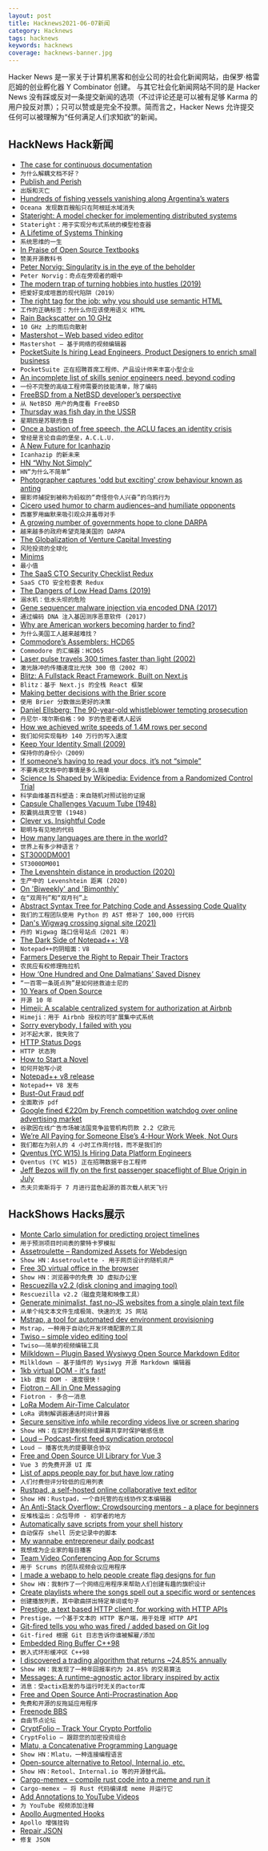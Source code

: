 ```yaml
---
layout: post
title: Hacknews2021-06-07新闻
category: Hacknews
tags: hacknews
keywords: hacknews
coverage: hacknews-banner.jpg
---
```


Hacker News 是一家关于计算机黑客和创业公司的社会化新闻网站，由保罗·格雷厄姆的创业孵化器 Y Combinator 创建。
与其它社会化新闻网站不同的是 Hacker News 没有踩或反对一条提交新闻的选项（不过评论还是可以被有足够 Karma 的用户投反对票）；只可以赞或是完全不投票。简而言之，Hacker News 允许提交任何可以被理解为“任何满足人们求知欲”的新闻。

## HackNews Hack新闻


- [The case for continuous documentation](https://www.virtuallifestyle.nl/2021/04/the-case-for-continuous-documentation/)
- `为什么解耦文档不好？`
- [Publish and Perish](https://erikhoel.substack.com/p/publish-and-perish)
- `出版和灭亡`
- [Hundreds of fishing vessels vanishing along Argentina’s waters](https://usa.oceana.org/publications/reports/oceana-finds-hundreds-vessels-vanishing-along-argentinas-waters#)
- `Oceana 发现数百艘船只在阿根廷水域消失`
- [Stateright: A model checker for implementing distributed systems](https://github.com/stateright/stateright)
- `Stateright：用于实现分布式系统的模型检查器`
- [A Lifetime of Systems Thinking](https://thesystemsthinker.com/a-lifetime-of-systems-thinking/)
- `系统思维的一生`
- [In Praise of Open Source Textbooks](item?id=27414145)
- `赞美开源教科书`
- [Peter Norvig: Singularity is in the eye of the beholder](https://wandb.ai/wandb_fc/gradient-dissent/reports/Peter-Norvig-Google-s-Director-of-Research-Singularity-is-in-the-eye-of-the-beholder--Vmlldzo2MTYwNjk?galleryTag=gradient-dissent)
- `Peter Norvig：奇点在旁观者的眼中`
- [The modern trap of turning hobbies into hustles (2019)](https://repeller.com/trap-of-turning-hobbies-into-hustles/)
- `把爱好变成喧嚣的现代陷阱（2019）`
- [The right tag for the job: why you should use semantic HTML](https://localghost.dev/2021/06/the-right-tag-for-the-job-why-you-should-use-semantic-html/)
- `工作的正确标签：为什么你应该使用语义 HTML`
- [Rain Backscatter on 10 GHz](https://destevez.net/2021/06/rain-backscatter-on-10-ghz/)
- `10 GHz 上的雨后向散射`
- [Mastershot – Web based video editor](https://mastershot.app)
- `Mastershot – 基于网络的视频编辑器`
- [PocketSuite Is hiring Lead Engineers, Product Designers to enrich small business](https://www.ycombinator.com/companies/pocketsuite)
- `PocketSuite 正在招聘首席工程师、产品设计师来丰富小型企业`
- [An incomplete list of skills senior engineers need, beyond coding](https://skamille.medium.com/an-incomplete-list-of-skills-senior-engineers-need-beyond-coding-8ed4a521b29f)
- `一份不完整的高级工程师需要的技能清单，除了编码`
- [FreeBSD from a NetBSD developer’s perspective](https://washbear.neocities.org/freebsd-netbsd-user.html)
- `从 NetBSD 用户的角度看 FreeBSD`
- [Thursday was fish day in the USSR](https://www.rbth.com/russian-kitchen/333856-thursday-fish-day-ussr)
- `星期四是苏联的鱼日`
- [Once a bastion of free speech, the ACLU faces an identity crisis](https://www.nytimes.com/2021/06/06/us/aclu-free-speech.html)
- `曾经是言论自由的堡垒，A.C.L.U.`
- [A New Future for Icanhazip](https://major.io/2021/06/06/a-new-future-for-icanhazip/)
- `Icanhazip 的新未来`
- [HN “Why Not Simply”](https://hn.algolia.com/?dateRange=all&page=0&prefix=true&query=%22why%20not%20simply%22&sort=byPopularity&type=comment)
- `HN“为什么不简单”`
- [Photographer captures 'odd but exciting' crow behaviour known as anting](https://www.cbc.ca/news/canada/british-columbia/curious-crow-behavior-known-as-anting-looks-like-violent-dirt-bath-1.6053823)
- `摄影师捕捉到被称为蚂蚁的“奇怪但令人兴奋”的乌鸦行为`
- [Cicero used humor to charm audiences–and humiliate opponents](https://www.wsj.com/articles/how-to-tell-a-joke-review-a-funny-thing-happened-on-the-way-to-the-forum-11622821485)
- `西塞罗用幽默来吸引观众并羞辱对手`
- [A growing number of governments hope to clone DARPA](https://www.economist.com/science-and-technology/2021/06/03/a-growing-number-of-governments-hope-to-clone-americas-darpa)
- `越来越多的政府希望克隆美国的 DARPA`
- [The Globalization of Venture Capital Investing](https://avc.com/2021/06/the-globalization-of-venture-capital-investing/)
- `风险投资的全球化`
- [Minims](http://www.tweller.com/minims/index.html)
- `最小值`
- [The SaaS CTO Security Checklist Redux](https://www.goldfiglabs.com/guide/saas-cto-security-checklist/)
- `SaaS CTO 安全检查表 Redux`
- [The Dangers of Low Head Dams (2019)](https://practical.engineering/blog/2019/3/16/drowning-machine-the-dangers-of-low-head-dams)
- `溺水机：低水头坝的危险`
- [Gene sequencer malware injection via encoded DNA (2017)](https://www.wired.com/story/malware-dna-hack/)
- `通过编码 DNA 注入基因测序恶意软件 (2017)`
- [Why are American workers becoming harder to find?](https://www.economist.com/finance-and-economics/2021/04/29/why-are-american-workers-becoming-harder-to-find)
- `为什么美国工人越来越难找？`
- [Commodore’s Assemblers: HCD65](https://www.pagetable.com/?p=1540)
- `Commodore 的汇编器：HCD65`
- [Laser pulse travels 300 times faster than light (2002)](https://optics.org/article/8562)
- `激光脉冲的传播速度比光快 300 倍（2002 年）`
- [Blitz: A Fullstack React Framework, Built on Next.js](https://github.com/blitz-js/blitz)
- `Blitz：基于 Next.js 的全栈 React 框架`
- [Making better decisions with the Brier score](https://datarecipes.io/posts/brier_score/)
- `使用 Brier 分数做出更好的决策`
- [Daniel Ellsberg: The 90-year-old whistleblower tempting prosecution](https://www.bbc.co.uk/news/world-us-canada-57341592)
- `丹尼尔·埃尔斯伯格：90 岁的告密者诱人起诉`
- [How we achieved write speeds of 1.4M rows per second](https://questdb.io/blog/2021/05/10/questdb-release-6-0-tsbs-benchmark)
- `我们如何实现每秒 140 万行的写入速度`
- [Keep Your Identity Small (2009)](http://www.paulgraham.com/identity.html)
- `保持你的身份小（2009）`
- [If someone’s having to read your docs, it’s not “simple”](https://justsimply.dev)
- `不要再说文档中的事情是多么简单`
- [Science Is Shaped by Wikipedia: Evidence from a Randomized Control Trial](https://papers.ssrn.com/sol3/papers.cfm?abstract_id=3039505)
- `科学由维基百科塑造：来自随机对照试验的证据`
- [Capsule Challenges Vacuum Tube (1948)](https://books.google.com/books?id=YCcDAAAAMBAJ&pg=PA117)
- `胶囊挑战真空管 (1948)`
- [Clever vs. Insightful Code](https://www.hillelwayne.com/post/cleverness/)
- `聪明与有见地的代码`
- [How many languages are there in the world?](https://www.linguisticsociety.org/content/how-many-languages-are-there-world)
- `世界上有多少种语言？`
- [ST3000DM001](https://en.wikipedia.org/wiki/ST3000DM001)
- `ST3000DM001`
- [The Levenshtein distance in production (2020)](https://vishnubharathi.codes/blog/levenshtein-distance/index.html)
- `生产中的 Levenshtein 距离 (2020)`
- [On 'Biweekly' and 'Bimonthly'](https://www.merriam-webster.com/words-at-play/on-biweekly-and-bimonthly)
- `在“双周刊”和“双月刊”上`
- [Abstract Syntax Tree for Patching Code and Assessing Code Quality](https://engineering.soroco.com/abstract-syntax-tree-for-patching-code-and-assessing-code-quality/)
- `我们的工程团队使用 Python 的 AST 修补了 100,000 行代码`
- [Dan's Wigwag crossing signal site (2021)](http://www.trainweb.org/dansrailpix/WIG_WAG_PAGE1c.htm)
- `丹的 Wigwag 路口信号站点（2021 年）`
- [The Dark Side of Notepad++: V8](https://notepad-plus-plus.org/news/v8-dark-mode/)
- `Notepad++的阴暗面：V8`
- [Farmers Deserve the Right to Repair Their Tractors](https://www.farms.com/news/farmers-deserve-the-right-to-repair-their-tractors-168298.aspx)
- `农民应有权修理拖拉机`
- [How ‘One Hundred and One Dalmatians’ Saved Disney](https://www.smithsonianmag.com/innovation/how-one-hundred-and-one-dalmatians-saved-disney-180977869/)
- `“一百零一条斑点狗”是如何拯救迪士尼的`
- [10 Years of Open Source](https://solnic.codes/2021/06/04/10-years-of-open-source/)
- `开源 10 年`
- [Himeji: A scalable centralized system for authorization at Airbnb](https://medium.com/airbnb-engineering/himeji-a-scalable-centralized-system-for-authorization-at-airbnb-341664924574)
- `Himeji：用于 Airbnb 授权的可扩展集中式系统`
- [Sorry everybody, I failed with you](https://github.com/pedronauck/docz/issues/1634)
- `对不起大家，我失败了`
- [HTTP Status Dogs](https://httpstatusdogs.com/)
- `HTTP 状态狗`
- [How to Start a Novel](https://granta.com/notes-on-craft-jonathan-lee/)
- `如何开始写小说`
- [Notepad++ v8 release](https://notepad-plus-plus.org/downloads/v8/)
- `Notepad++ V8 发布`
- [Bust-Out Fraud pdf](https://www.experian.com/assets/decision-analytics/white-papers/bust-out-fraud-white-paper.pdf)
- `全面欺诈 pdf`
- [Google fined €220m by French competition watchdog over online advertising market](https://www.euronews.com/2021/06/07/google-fined-220m-by-french-competition-watchdog-over-online-advertising-market)
- `谷歌因在线广告市场被法国竞争监管机构罚款 2.2 亿欧元`
- [We’re All Paying for Someone Else’s 4-Hour Work Week, Not Ours](https://aninjusticemag.com/were-all-paying-for-someone-else-s-4-hour-work-week-not-ours-68b2168af55?gi=f8725c21cb1b)
- `我们都在为别人的 4 小时工作周付钱，而不是我们的`
- [Qventus (YC W15) Is Hiring Data Platform Engineers](https://jobs.lever.co/qventus/c0d604cf-ec1c-48ea-847d-5ffc7a67698d)
- `Qventus (YC W15) 正在招聘数据平台工程师`
- [Jeff Bezos will fly on the first passenger spaceflight of Blue Origin in July](https://www.cnbc.com/2021/06/07/jeff-bezos-to-fly-on-blue-origin-first-passenger-flight-in-july.html)
- `杰夫贝索斯将于 7 月进行蓝色起源的首次载人航天飞行`


## HackShows Hacks展示

- [ Monte Carlo simulation for predicting project timelines](https://quotes.vistimo.com)
- `用于预测项目时间表的蒙特卡罗模拟`
- [ Assetroulette – Randomized Assets for Webdesign](https://assetroulette.com/)
- `Show HN：Assetroulette - 用于网页设计的随机资产`
- [ Free 3D virtual office in the browser](https://www.spot.xyz)
- `Show HN：浏览器中的免费 3D 虚拟办公室`
- [ Rescuezilla v2.2 (disk cloning and imaging tool)](https://github.com/rescuezilla/rescuezilla/releases/latest)
- `Rescuezilla v2.2（磁盘克隆和映像工具）`
- [ Generate minimalist, fast no-JS websites from a single plain text file](https://leoncvlt.github.io/imml)
- `从单个纯文本文件生成极简、快速的无 JS 网站`
- [ Mstrap, a tool for automated dev environment provisioning](https://mstrap.dev)
- `Mstrap，一种用于自动化开发环境配置的工具`
- [ Twiso – simple video editing tool](https://video.twiso.co/)
- `Twiso——简单的视频编辑工具`
- [ Milkldown – Plugin Based Wysiwyg Open Source Markdown Editor](https://saul-mirone.github.io/milkdown/#/)
- `Milkldown – 基于插件的 Wysiwyg 开源 Markdown 编辑器`
- [ 1kb virtual DOM - it's fast!](https://github.com/millionjs/million)
- `1kb 虚拟 DOM - 速度很快！`
- [ Fiotron – All in One Messaging](https://fiotron.com/)
- `Fiotron - 多合一消息`
- [ LoRa Modem Air-Time Calculator](https://github.com/ifTNT/lora-air-time)
- `LoRa 调制解调器通话时间计算器`
- [ Secure sensitive info while recording videos live or screen sharing](https://blurweb.app)
- `Show HN：在实时录制视频或屏幕共享时保护敏感信息`
- [ Loud – Podcast-first feed syndication protocol](https://loud-feed-format.github.io/)
- `Loud – 播客优先的提要联合协议`
- [ Free and Open Source UI Library for Vue 3](https://vuestic.dev/)
- `Vue 3 的免费开源 UI 库`
- [ List of apps people pay for but have low rating](https://ideasfilter.com/?ref=hn)
- `人们付费但评分较低的应用列表`
- [ Rustpad, a self-hosted online collaborative text editor](https://github.com/ekzhang/rustpad)
- `Show HN：Rustpad，一个自托管的在线协作文本编辑器`
- [ An Anti-Stack Overflow: Crowdsourcing mentors - a place for beginners](item?id=27408291)
- `反堆栈溢出：众包导师 - 初学者的地方`
- [ Automatically save scripts from your shell history](https://github.com/asidiali/repro)
- `自动保存 shell 历史记录中的脚本`
- [ My wannabe entrepreneur daily podcast](https://anchor.fm/wannabentrepreneur)
- `我想成为企业家的每日播客`
- [ Team Video Conferencing App for Scrums](https://cogency.io)
- `用于 Scrums 的团队视频会议应用程序`
- [ I made a webapp to help people create flag designs for fun](https://flag.rachel.systems/)
- `Show HN：我制作了一个网络应用程序来帮助人们创建有趣的旗帜设计`
- [ Create playlists where the songs spell out a specific word or sentences](https://sheesh.spaghet.me)
- `创建播放列表，其中歌曲拼出特定单词或句子`
- [ Prestige, a text based HTTP client, for working with HTTP APIs](https://prestigemad.com)
- `Prestige，一个基于文本的 HTTP 客户端，用于处理 HTTP API`
- [ Git-fired tells you who was fired / added based on Git log](https://github.com/michaellee8/pubenvconfig/blob/master/scripts/git-fired)
- `Git-fired 根据 Git 日志告诉你谁被解雇/添加`
- [ Embedded Ring Buffer C++98](https://github.com/Bambofy/EmbeddedRingBuffer)
- `嵌入式环形缓冲区 C++98`
- [ I discovered a trading algorithm that returns ~24.85% annually](https://github.com/KibaeKim/SectorTradingAlgorithm)
- `Show HN：我发现了一种年回报率约为 24.85% 的交易算法`
- [ Messages: A runtime-agnostic actor library inspired by actix](https://github.com/popzxc/messages-rs)
- `消息：受actix启发的与运行时无关的actor库`
- [ Free and Open Source Anti-Procrastination App](https://dontwaste.today/)
- `免费和开源的反拖延应用程序`
- [ Freenode BBS](https://github.com/realrasengan/freenode-bbs)
- `自由节点论坛`
- [ CryptFolio – Track Your Crypto Portfolio](https://cryptfolio.in/)
- `CryptFolio – 跟踪您的加密投资组合`
- [ Mlatu, a Concatenative Programming Language](https://github.com/brightly-salty/mlatu)
- `Show HN：Mlatu，一种连接编程语言`
- [ Open-source alternative to Retool, Internal.io, etc.](https://github.com/ToolJet/ToolJet/)
- `Show HN：Retool、Internal.io 等的开源替代品。`
- [ Cargo-memex – compile rust code into a meme and run it](https://github.com/mattsse/cargo-memex)
- `Cargo-memex – 将 Rust 代码编译成 meme 并运行它`
- [ Add Annotations to YouTube Videos](https://annotated.video/watch/7eb818b6-2406-4562-b6e4-a4f94bbb0660)
- `为 YouTube 视频添加注释`
- [ Apollo Augmented Hooks](https://github.com/appmotion/apollo-augmented-hooks)
- `Apollo 增强挂钩`
- [ Repair JSON](https://repair-json.vercel.app/)
- `修复 JSON`

